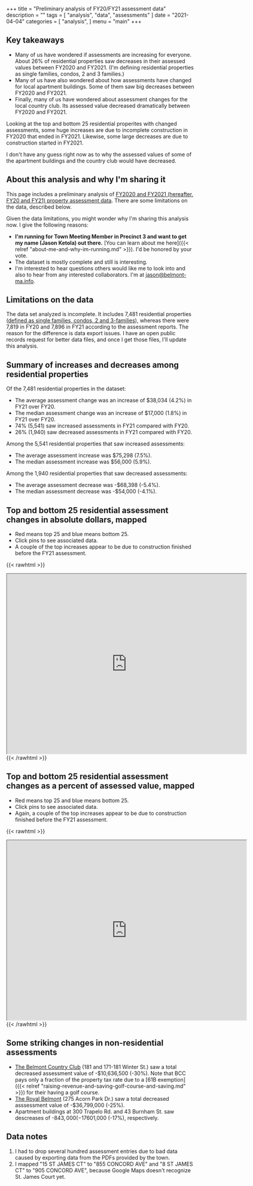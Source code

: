 +++
title = "Preliminary analysis of FY20/FY21 assessment data"
description = ""
tags = [
    "analysis",
    "data",
    "assessments"
]
date = "2021-04-04"
categories = [
    "analysis",
]
menu = "main"
+++

## Key takeaways

* Many of us have wondered if assessments are increasing for everyone. About 26% of residential properties saw decreases in their assessed values between FY2020 and FY2021. (I'm defining residential properties as single families, condos, 2 and 3 families.)
* Many of us have also wondered about how assessments have changed for local apartment buildings. Some of them saw big decreases between FY2020 and FY2021.
* Finally, many of us have wondered about assessment changes for the local country club. Its assessed value decreased dramatically between FY2020 and FY2021.

Looking at the top and bottom 25 residential properites with changed assessments, some huge increases are due to incomplete construction in FY2020 that ended in FY2021. Likewise, some large decreases are due to construction started in FY2021.

I don't have any guess right now as to why the assessed values of some of the apartment buildings and the country club would have decreased.

## About this analysis and why I'm sharing it
This page includes a preliminary analysis of [FY2020 and FY2021 (hereafter, FY20 and FY21) property assessment data](https://www.belmont-ma.gov/assessors-office/pages/assessment-reports-for-fiscal-years-2011-thru-2021). There are some limitations on the data, described below.

Given the data limitations, you might wonder why I'm sharing this analysis now. I give the following reasons:

* **I'm running for Town Meeting Member in Precinct 3 and want to get my name (Jason Ketola) out there.** [You can learn about me here]({{< relref "about-me-and-why-im-running.md" >}}). I'd be honored by your vote.
* The dataset is mostly complete and still is interesting.
* I'm interested to hear questions others would like me to look into and also to hear from any interested collaborators. I'm at jason@belmont-ma.info.




## Limitations on the data
The data set analyzed is incomplete. It includes 7,481 residential properties ([defined as single families, condos, 2 and 3-families](https://www.mass.gov/doc/property-type-classification-codes-non-arms-length-codes-and-sales-report-spreadsheet/download)), whereas there were 7,819 in FY20 and 7,896 in FY21 according to the assessment reports. The reason for the difference is data export issues. I have an open public records request for better data files, and once I get those files, I'll update this analysis.

## Summary of increases and decreases among residential properties

Of the 7,481 residential properties in the dataset:
* The average assessment change was an increase of $38,034 (4.2%) in FY21 over FY20.
* The median assessment change was an increase of $17,000 (1.8%) in FY21 over FY20.
* 74% (5,541) saw increased assessments in FY21 compared with FY20.
* 26% (1,940) saw decreased assessments in FY21 compared with FY20.

Among the 5,541 residential properties that saw increased assessments:
* The average assessment increase was $75,298 (7.5%).
* The median assessment increase was $56,000 (5.9%).

Among the 1,940 residential properties that saw decreased assessments:
* The average assessment decrease was -$68,398 (-5.4%).
* The median assessment decrease was -$54,000 (-4.1%).

## Top and bottom 25 residential assessment changes in absolute dollars, mapped
* Red means top 25 and blue means bottom 25.
* Click pins to see associated data.
* A couple of the top increases appear to be due to construction finished before the FY21 assessment.

{{< rawhtml >}}
<iframe src="https://www.google.com/maps/d/embed?mid=1I5I3WVhNoaJsAqwIT_IfRz-KIcAh7xOc" width="640" height="480"></iframe>
{{< /rawhtml >}}

## Top and bottom 25 residential assessment changes as a percent of assessed value, mapped
* Red means top 25 and blue means bottom 25.
* Click pins to see associated data.
* Again, a couple of the top increases appear to be due to construction finished before the FY21 assessment.

{{< rawhtml >}}
<iframe src="https://www.google.com/maps/d/embed?mid=11-yMpq8UwmhI_FqDvdVgutB8nBRa5h7U" width="640" height="480"></iframe>
{{< /rawhtml >}}

## Some striking changes in non-residential assessments

* [The Belmont Country Club](https://www.belmontcc.org/) (181 and 171-181 Winter St.) saw a total decreased assessment value of -$10,636,500 (-30%). Note that BCC pays only a fraction of the property tax rate due to a [61B exemption]({{< relref "raising-revenue-and-saving-golf-course-and-saving.md" >}}) for their having a golf course.
* [The Royal Belmont](https://www.hgliving.com/apartments/ma/belmont/the-royal-belmont/) (275 Acorn Park Dr.) saw a total decreased asssessment value of -$36,799,000 (-25%).
* Apartment buildings at 300 Trapelo Rd. and 43 Burnham St. saw descreases of -$843,000 (-17%) and -$601,000 (-17%), respectively.

## Data notes

1. I had to drop several hundred assessment entries due to bad data caused by exporting data from the PDFs provided by the town.
1. I mapped "15 ST JAMES CT" to "855 CONCORD AVE" and "8 ST JAMES CT" to "905 CONCORD AVE", because Google Maps doesn't recognize St. James Court yet.


